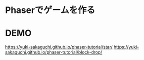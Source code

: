 # Phaserでゲームを作る

# DEMO
https://yuki-sakaguchi.github.io/phaser-tutorial/star/
https://yuki-sakaguchi.github.io/phaser-tutorial/block-drop/